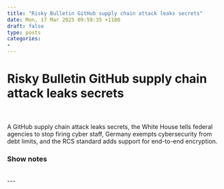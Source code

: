 ```yaml
---
title: "Risky Bulletin GitHub supply chain attack leaks secrets"
date: Mon, 17 Mar 2025 09:59:35 +1100
draft: false
type: posts
categories: 
- 
---
```

# Risky Bulletin GitHub supply chain attack leaks secrets

<br/>

<br/>
A GitHub supply chain attack leaks secrets, the White House tells federal agencies to stop firing cyber staff, Germany exempts cybersecurity from debt limits, and the RCS standard adds support for end-to-end encryption.

### Show notes

<br/>
---
